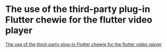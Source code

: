 # The use of the third-party plug-in Flutter chewie for the flutter video player
[The use of the third-party plug-in Flutter chewie for the flutter video player](https://aiwithcloud.com/2022/09/16/the_use_of_the_third_party_plug_in_flutter_chewie_for_the_flutter_video_player/)